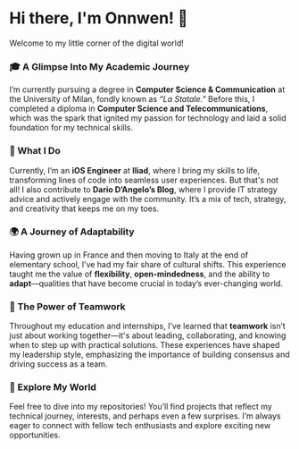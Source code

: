 # Hi there, I'm Onnwen! 👋

Welcome to my little corner of the digital world! 

### 🎓 A Glimpse Into My Academic Journey
I’m currently pursuing a degree in **Computer Science & Communication** at the University of Milan, fondly known as *“La Statale.”* Before this, I completed a diploma in **Computer Science and Telecommunications**, which was the spark that ignited my passion for technology and laid a solid foundation for my technical skills.

### 💼 What I Do
Currently, I’m an **iOS Engineer** at **Iliad**, where I bring my skills to life, transforming lines of code into seamless user experiences. But that's not all! I also contribute to **Dario D’Angelo’s Blog**, where I provide IT strategy advice and actively engage with the community. It’s a mix of tech, strategy, and creativity that keeps me on my toes.

### 🌍 A Journey of Adaptability
Having grown up in France and then moving to Italy at the end of elementary school, I’ve had my fair share of cultural shifts. This experience taught me the value of **flexibility**, **open-mindedness**, and the ability to **adapt**—qualities that have become crucial in today’s ever-changing world.

### 🤝 The Power of Teamwork
Throughout my education and internships, I’ve learned that **teamwork** isn’t just about working together—it's about leading, collaborating, and knowing when to step up with practical solutions. These experiences have shaped my leadership style, emphasizing the importance of building consensus and driving success as a team.

### 🚀 Explore My World
Feel free to dive into my repositories! You’ll find projects that reflect my technical journey, interests, and perhaps even a few surprises. I’m always eager to connect with fellow tech enthusiasts and explore exciting new opportunities.
